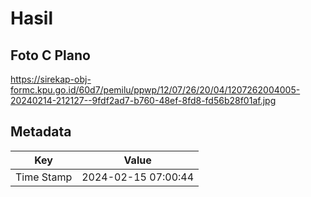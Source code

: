 # Hasil

## Foto C Plano

https://sirekap-obj-formc.kpu.go.id/60d7/pemilu/ppwp/12/07/26/20/04/1207262004005-20240214-212127--9fdf2ad7-b760-48ef-8fd8-fd56b28f01af.jpg


## Metadata

| Key        | Value               |
| ---------- | ------------------- |
| Time Stamp | 2024-02-15 07:00:44 |



